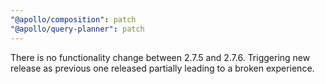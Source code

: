 ```yaml
---
"@apollo/composition": patch
"@apollo/query-planner": patch
---
```


There is no functionality change between 2.7.5 and 2.7.6. Triggering new release as previous one released partially leading to a broken experience.
